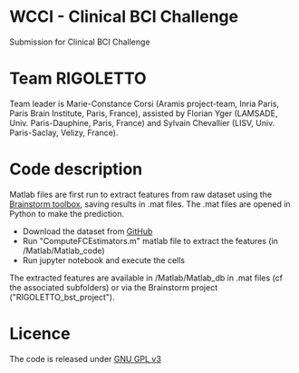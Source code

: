 # WCCI - Clinical BCI Challenge

Submission for Clinical BCI Challenge

# Team RIGOLETTO

Team leader is Marie-Constance Corsi (Aramis project-team, Inria Paris, Paris Brain Institute, Paris, France), assisted by Florian Yger (LAMSADE, Univ. Paris-Dauphine, Paris, France) and Sylvain Chevallier (LISV, Univ. Paris-Saclay, Velizy, France).

# Code description

Matlab files are first run to extract features from raw dataset using the [Brainstorm toolbox](https://neuroimage.usc.edu/brainstorm/), saving results in .mat files.
The .mat files are opened in Python to make the prediction.

- Download the dataset from [GitHub](https://github.com/5anirban9/Clinical-Brain-Computer-Interfaces-Challenge-WCCI-2020-Glasgow)
- Run "ComputeFCEstimators.m" matlab file to extract the features (in /Matlab/Matlab_code)
- Run jupyter notebook and execute the cells

The extracted features are available in /Matlab/Matlab_db in .mat files (cf the associated subfolders) or via the Brainstorm project ("RIGOLETTO_bst_project").


# Licence

The code is released under [GNU GPL v3](https://www.gnu.org/licenses/gpl-3.0.en.html)


